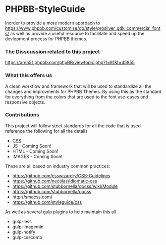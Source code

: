 PHPBB-StyleGuide
====================

Inorder to provide a more modern approach to https://www.phpbb.com/customise/db/style/prosilver_gdk_commercial_fonts/
as well as provide a useful resource to facilitate and speed up the devlopment process for PHPBB themes.

### The Disscussion related to this project
https://area51.phpbb.com/phpBB/viewtopic.php?f=81&t=45855

### What this offers us

A clean workflow and framework that will be used to standardize all the changes and improvments for PHPBB Themes. By using this as the standard for everything from the colors that are used to the font use-cases and responsive objects.

### Contributions

This project will follow strict standards for all the code that is used reference the following for all the details

* [CSS](https://github.com/hanakin/PHPBB-StyleGuide/tree/gh-pages/Coding%20Guidlines/CSS#sizing-uis)
* JS - Coming Soon!
* HTML - Coming Soon!
* IMAGES - Coming Soon!

These are all based on industry common practices:

- https://github.com/csswizardry/CSS-Guidelines
- https://github.com/necolas/idiomatic-css
- https://github.com/stubbornella/oocss/wiki/Module
- https://github.com/stubbornella/oocss
- http://smacss.com/
- https://github.com/styleguide/css

As well as several gulp plugins to help maintain this all

- gulp-less
- gulp-imagemin
- gulp-notify
- gulp-csscomb
